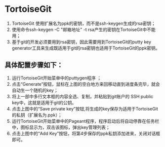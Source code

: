 # TortoiseGit #

1. TortoiseGit 使用扩展名为ppk的密钥，而不是ssh-keygen生成的rsa密钥；
2. 使用命令ssh-keygen -C "邮箱地址" -t rsa产生的密钥在TortoiseGit中不能用；
3. 基于git的开发必须要用到rsa密钥，因此需要用到TortoiseGit的putty key generator工具来生成既适用于git的rsa密钥也适用于TortoiseGit的ppk密钥。

## 具体配置步骤如下： ##

1. 运行TortoiseGit开始菜单中的puttygen程序 ；
2. 点击“Generate”按钮，鼠标在上图的空白地方来回移动直到进度条完毕，就会自动生一个随机的key；
3. 将上一部中多行文本框的内容全选、复制，并粘贴到git账户的 SSH public key中，这就是适用于git的公钥。
4. 点击上图中的“Save private key”按钮,将生成的key保存为适用于TortoiseGit的私钥（扩展名为.ppk）；
5. 运行TortoiseGit开始菜单中的Pageant程序，程序启动后将自动停靠在任务栏中，图标显示为，双击该图标，弹出key管理列表；
6. 点击上图中的“Add Key”按钮，将第4步保存的ppk私钥添加进来，关闭对话框即可。